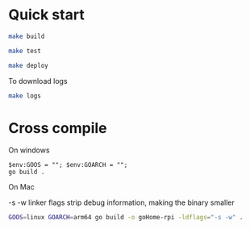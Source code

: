 # Quick start
```bash
make build
```

```bash
make test
```

```bash
make deploy
```

To download logs

```bash
make logs
```


# Cross compile

On windows
```
$env:GOOS = ""; $env:GOARCH = "";
go build .
```


On Mac

-s -w linker flags strip debug information, making the binary smaller

```bash
GOOS=linux GOARCH=arm64 go build -o goHome-rpi -ldflags="-s -w" .
```